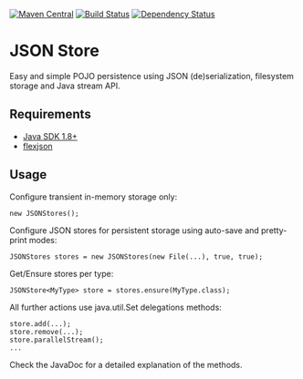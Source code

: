 [![Maven Central](https://maven-badges.herokuapp.com/maven-central/com.github.christiangroth/json-store/badge.svg)](http://search.maven.org/#artifactdetails|com.github.christiangroth|json-store)
[![Build Status](https://secure.travis-ci.org/christiangroth/json-store.svg)](http://travis-ci.org/christiangroth/json-store)
[![Dependency Status](https://www.versioneye.com/user/projects/551efcaf971f7847ca0003e2/badge.svg?style=flat)](https://www.versioneye.com/user/projects/551efcaf971f7847ca0003e2)

JSON Store
=====================
Easy and simple POJO persistence using JSON (de)serialization, filesystem storage and Java stream API.

Requirements
------------

- [Java SDK 1.8+][1]
- [flexjson][2]

Usage
-----

Configure transient in-memory storage only:

	new JSONStores();

Configure JSON stores for persistent storage using auto-save and pretty-print modes:

	JSONStores stores = new JSONStores(new File(...), true, true);

Get/Ensure stores per type:

	JSONStore<MyType> store = stores.ensure(MyType.class);

All further actions use java.util.Set delegations methods:

	store.add(...);
	store.remove(...);
	store.parallelStream();
	...

Check the JavaDoc for a detailed explanation of the methods.

[1]: http://www.oracle.com/technetwork/java/javase/downloads/index.html
[2]: http://flexjson.sourceforge.net/